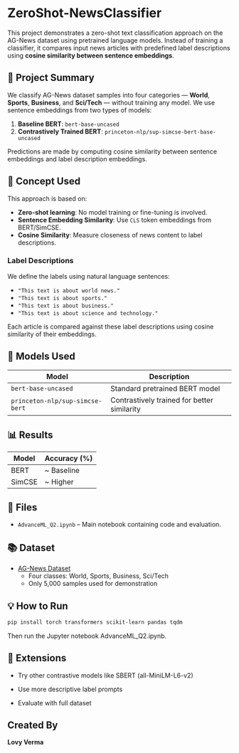 # ZeroShot-NewsClassifier

This project demonstrates a zero-shot text classification approach on the AG-News dataset using pretrained language models. Instead of training a classifier, it compares input news articles with predefined label descriptions using **cosine similarity between sentence embeddings**.

## 🚀 Project Summary

We classify AG-News dataset samples into four categories — **World**, **Sports**, **Business**, and **Sci/Tech** — without training any model. We use sentence embeddings from two types of models:

1. **Baseline BERT**: `bert-base-uncased`
2. **Contrastively Trained BERT**: `princeton-nlp/sup-simcse-bert-base-uncased`

Predictions are made by computing cosine similarity between sentence embeddings and label description embeddings.

## 🧠 Concept Used

This approach is based on:
- **Zero-shot learning**: No model training or fine-tuning is involved.
- **Sentence Embedding Similarity**: Use `CLS` token embeddings from BERT/SimCSE.
- **Cosine Similarity**: Measure closeness of news content to label descriptions.

### Label Descriptions
We define the labels using natural language sentences:
- `"This text is about world news."`
- `"This text is about sports."`
- `"This text is about business."`
- `"This text is about science and technology."`

Each article is compared against these label descriptions using cosine similarity of their embeddings.

## 🧪 Models Used

| Model                            | Description                               |
|----------------------------------|-------------------------------------------|
| `bert-base-uncased`              | Standard pretrained BERT model            |
| `princeton-nlp/sup-simcse-bert`  | Contrastively trained for better similarity|

## 📊 Results

| Model         | Accuracy (%) |
|---------------|--------------|
| BERT          | ~ Baseline   |
| SimCSE        | ~ Higher     |


## 📁 Files

- `AdvanceML_Q2.ipynb` – Main notebook containing code and evaluation.

## 📚 Dataset

- [AG-News Dataset](https://www.di.unipi.it/~gulli/AG_corpus_of_news_articles.html)
  - Four classes: World, Sports, Business, Sci/Tech
  - Only 5,000 samples used for demonstration

## 💡 How to Run

```bash
pip install torch transformers scikit-learn pandas tqdm
```
Then run the Jupyter notebook AdvanceML_Q2.ipynb.

## 🧩 Extensions
- Try other contrastive models like SBERT (all-MiniLM-L6-v2)

- Use more descriptive label prompts

- Evaluate with full dataset

## Created By 
**Lovy Verma**
